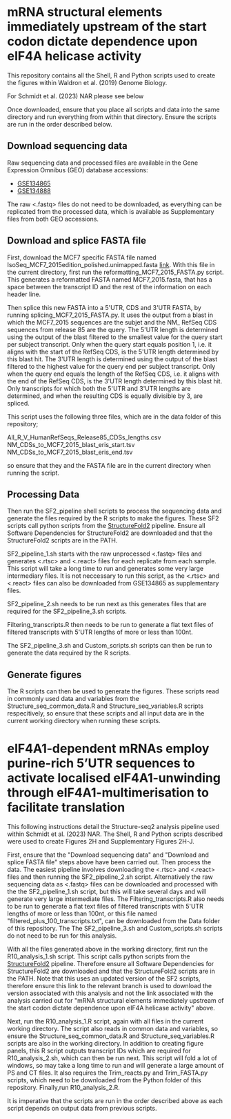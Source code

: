 # mRNA structural elements immediately upstream of the start codon dictate dependence upon eIF4A helicase activity

This repository contains all the Shell, R and Python scripts used to create the figures within Waldron et al. (2019) Genome Biology.

For Schmidt et al. (2023) NAR please see below

Once downloaded, ensure that you place all scripts and data into the same directory and run everything from within that directory. Ensure the scripts are run in the order described below.

## Download sequencing data
Raw sequencing data and processed files are available in the Gene Expression Omnibus (GEO) database accessions:
* [GSE134865](https://www.ncbi.nlm.nih.gov/geo/query/acc.cgi?acc=GSE134865)
* [GSE134888](https://www.ncbi.nlm.nih.gov/geo/query/acc.cgi?acc=GSE134888)

The raw <.fastq> files do not need to be downloaded, as everything can be replicated from the processed data, which is available as Supplementary files from both GEO accessions.

## Download and splice FASTA file
First, download the MCF7 specific FASTA file named IsoSeq_MCF7_2015edition_polished.unimapped.fasta 
[link](http://datasets.pacb.com.s3.amazonaws.com/2015/IsoSeqHumanMCF7Transcriptome/list.html). 
With this file in the current directory, first run the reformatting_MCF7_2015_FASTA.py script. 
This generates a reformatted FASTA named MCF7_2015.fasta, that has a space between the transcript ID 
and the rest of the information on each header line.

Then splice this new FASTA into a 5'UTR, CDS and 3'UTR FASTA, by running splicing_MCF7_2015_FASTA.py. 
It uses the output from a blast in which the MCF7_2015 sequences are the subjet and the NM_ RefSeq CDS 
sequences from release 85 are the query. The 5'UTR length is determined using the output of the blast 
filtered to the smallest value for the query start per subject transcript. Only when the query start equals 
position 1, i.e. it aligns with the start of the RefSeq CDS, is the 5'UTR length determined by this blast hit. 
The 3'UTR length is determined using the output of the blast filtered to the highest value for the query end per 
subject transcript. Only when the query end equals the length of the RefSeq CDS, i.e. it aligns with the end of the 
RefSeq CDS, is the 3'UTR length determined by this blast hit. Only transcripts for which both the 5'UTR and 
3'UTR lengths are determined, and when the resulting CDS is equally divisible by 3, are spliced.

This script uses the following three files, which are in the data folder of this repository;

All_R_V_HumanRefSeqs_Release85_CDSs_lengths.csv
NM_CDSs_to_MCF7_2015_blast_eris_start.tsv
NM_CDSs_to_MCF7_2015_blast_eris_end.tsv

so ensure that they and the FASTA file are in the current directory when running the script.

## Processing Data
Then run the SF2_pipeline shell scripts to process the sequencing data and generate the files required by the R scripts to make the figures.
These SF2 scripts call python scripts from the [StructureFold2](https://github.com/Bushell-lab/StructureFold2) pipeline.
Ensure all Software Dependencies for StructureFold2 are downloaded and that the StructureFold2 scripts are in the PATH.

SF2_pipeline_1.sh starts with the raw unprocessed <.fastq> files and generates <.rtsc> and <.react> files for each replicate from each sample. 
This script will take a long time to run and generates some very large intermediary files. It is not neccessary to run this script, as the <.rtsc> 
and <.react> files can also be downloaded from GSE134865 as supplementary files.

SF2_pipeline_2.sh needs to be run next as this generates files that are required for the SF2_pipeline_3.sh scripts.

Filtering_transcripts.R then needs to be run to generate a flat text files of filtered transcripts with 5'UTR lengths of more or less than 100nt.

The SF2_pipeline_3.sh and Custom_scripts.sh scripts can then be run to generate the data required by the R scripts.

## Generate figures
The R scripts can then be used to generate the figures. These scripts read in commonly used data and variables from the 
Structure_seq_common_data.R and Structure_seq_variables.R scripts respecitively, so ensure that these scripts and all input data 
are in the current working directory when running these scripts.

# eIF4A1-dependent mRNAs employ purine-rich 5’UTR sequences to activate localised eIF4A1-unwinding through eIF4A1-multimerisation to facilitate translation
This following instructions detail the Structure-seq2 analysis pipeline used within Schmidt et al. (2023) NAR.
The Shell, R and Python scripts described were used to create Figures 2H and Supplementary Figures 2H-J.

First, ensure that the "Download sequencing data" and "Download and splice FASTA file" steps above have been carried out.
Then process the data. The easiest pipeline involves downloading the <.rtsc> and <.react> files and then running the SF2_pipeline_2.sh script. Alternatively the raw sequencing data as <.fastq> files can be downloaded and processed with the the SF2_pipeline_1.sh script, but this will take several days and will generate very large intermediate files. The Filtering_transcripts.R also needs to be run to generate a flat text files of filtered transcripts with 5'UTR lengths of more or less than 100nt, or this file named "filtered_plus_100_transcripts.txt", can be downloaded from the Data folder of this repository. The The SF2_pipeline_3.sh and Custom_scripts.sh scripts do not need to be run for this analysis.

With all the files generated above in the working directory, first run the R10_analysis_1.sh script. This script calls python scripts from the [StructureFold2](https://github.com/StructureFold2/StructureFold2) pipeline. Therefore ensure all Software Dependencies for StructureFold2 are downloaded and that the StructureFold2 scripts are in the PATH. Note that this uses an updated version of the SF2 scripts, therefore ensure this link to the relevant branch is used to download the version associated with this analysis and not the link associated with the analysis carried out for "mRNA structural elements immediately upstream of the start codon dictate dependence upon eIF4A helicase activity" above.

Next, run the R10_analysis_1.R script, again with all files in the current working directory. The script also reads in common data and variables, so ensure the Structure_seq_common_data.R and Structure_seq_variables.R scripts are also in the working directory. In addition to creating figure panels, this R script outputs transcript IDs which are required for R10_analysis_2.sh, which can then be run next. This script will fold a lot of windows, so may take a long time to run and will generate a large amount of PS and CT files. It also requires the Trim_reacts.py and Trim_FASTA.py scripts, which need to be downloaded from the Python folder of this repository. Finally,run R10_analysis_2.R.

It is imperative that the scripts are run in the order described above as each script depends on output data from previous scripts.
